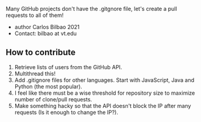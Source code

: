 Many GitHub projects don't have the .gitgnore file, let's create a pull requests to all of them!

- author Carlos Bilbao 2021                           
- Contact: bilbao at vt.edu    

## How to contribute

1. Retrieve lists of users from the GitHub API.
2. Multithread this!
3. Add .gitignore files for other languages. Start with JavaScript, Java and Python (the most popular).
4. I feel like there must be a wise threshold for repository size to maximize number of clone/pull requests. 
5. Make something hacky so that the API doesn't block the IP after many requests (Is it enough to change the IP?).
